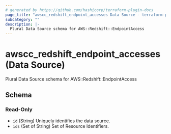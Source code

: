 ```yaml
---
# generated by https://github.com/hashicorp/terraform-plugin-docs
page_title: "awscc_redshift_endpoint_accesses Data Source - terraform-provider-awscc"
subcategory: ""
description: |-
  Plural Data Source schema for AWS::Redshift::EndpointAccess
---
```


# awscc_redshift_endpoint_accesses (Data Source)

Plural Data Source schema for AWS::Redshift::EndpointAccess



<!-- schema generated by tfplugindocs -->
## Schema

### Read-Only

- `id` (String) Uniquely identifies the data source.
- `ids` (Set of String) Set of Resource Identifiers.


